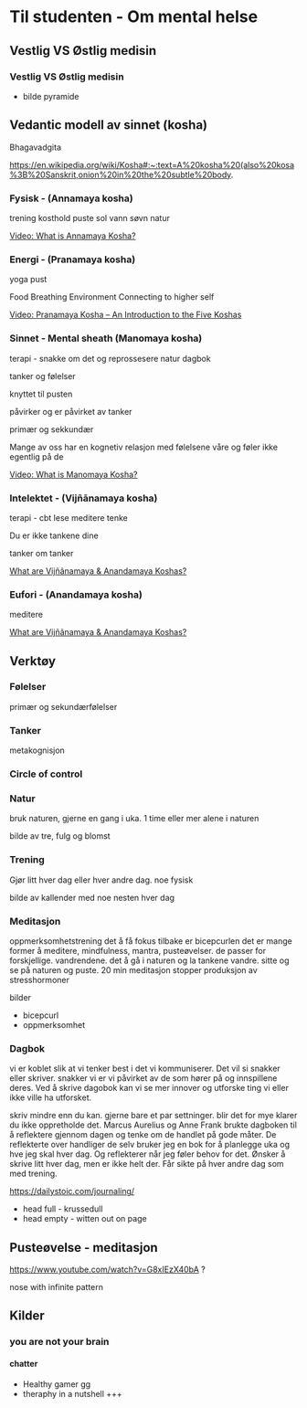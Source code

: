 # Til studenten - Om mental helse

## Vestlig VS Østlig medisin

### Vestlig VS Østlig medisin

- bilde pyramide

## Vedantic modell av sinnet (kosha)

Bhagavadgita

https://en.wikipedia.org/wiki/Kosha#:~:text=A%20kosha%20(also%20kosa%3B%20Sanskrit,onion%20in%20the%20subtle%20body.

### Fysisk - (Annamaya kosha)
trening
kosthold
puste
sol
vann
søvn
natur

[Video: What is Annamaya Kosha?](https://www.youtube.com/watch?v=WIBgAsbY21Q)

### Energi -  (Pranamaya kosha)
yoga
pust

Food
Breathing
Environment
Connecting to higher self

[Video: Pranamaya Kosha – An Introduction to the Five Koshas](https://www.youtube.com/watch?v=YID5LX3Jl6w)


### Sinnet - Mental sheath (Manomaya kosha)
terapi - snakke om det og reprossesere
natur
dagbok


tanker og følelser


knyttet til pusten

påvirker og er påvirket av tanker

primær og sekkundær

Mange av oss har en kognetiv relasjon med følelsene våre og føler ikke egentlig på de

[Video: What is Manomaya Kosha?](https://www.youtube.com/watch?v=JhDBsJGUjP4)

### Intelektet - (Vijñānamaya kosha)
 terapi - cbt
 lese
 meditere
 tenke

 Du er ikke tankene dine

tanker om tanker

[What are Vijñãnamaya & Anandamaya Koshas?](https://www.youtube.com/watch?v=mezXv1v-N3o)

### Eufori - (Anandamaya kosha)
meditere

[What are Vijñãnamaya & Anandamaya Koshas?](https://www.youtube.com/watch?v=mezXv1v-N3o)

## Verktøy

### Følelser

primær og sekundærfølelser

### Tanker

metakognisjon

### Circle of control

### Natur

bruk naturen, gjerne en gang i uka. 1 time eller mer alene i naturen

bilde av tre, fulg og blomst

### Trening

Gjør litt hver dag eller hver andre dag. noe fysisk

bilde av kallender med noe nesten hver dag

### Meditasjon
oppmerksomhetstrening
det å få fokus tilbake er bicepcurlen
det er mange former å meditere, mindfulness, mantra, pusteøvelser. de passer for forskjellige. vandrendene. det å gå i naturen og la tankene vandre. sitte og se på naturen og puste.
20 min meditasjon stopper produksjon av stresshormoner

bilder
- bicepcurl
- oppmerksomhet

### Dagbok
vi er koblet slik at vi tenker best i det vi kommuniserer. Det vil si snakker eller skriver.
snakker vi er vi påvirket av de som hører på og innspillene deres.
Ved å skrive dagobok kan vi se mer innover og utforske ting vi eller ikke ville ha utforsket.

skriv mindre enn du kan. gjerne bare et par settninger. blir det for mye klarer du ikke oppretholde det.
Marcus Aurelius og Anne Frank brukte dagboken til å reflektere gjennom dagen og tenke om de handlet på gode måter. De reflekterte over handliger de
selv bruker jeg en bok for å planlegge uka og hve jeg skal hver dag. Og reflekterer når jeg føler behov for det. Ønsker å skrive litt hver dag, men er ikke helt der. Får sikte på hver andre dag som med trening.

https://dailystoic.com/journaling/


- head full - krussedull
- head empty - witten out on page


## Pusteøvelse - meditasjon

https://www.youtube.com/watch?v=G8xIEzX40bA ? 

nose with infinite pattern

## Kilder
### you are not your brain
#### chatter
- Healthy gamer gg
- theraphy in a nutshell
+++

<!-- TODO
- lage bilder
- oppdatere beskrivelsen
- - depressin past - anexiety future
- kognetiver følerser. tenker seg til følelsene - føler seg iekkke til de
- amygdala vs prefrontalcortex
- circle of control
- ved å belyse - bli bevist på både tanker og følelser oppløses de ofte. @
- fjern index
 -->

<!-- https://www.healthline.com/health/mental-health/koshas#5-koshas

Jeg er takknemlig for muligheten til å dele dette med dere

```
Vi ser etter bidrag som kan være interessante for studenter, og er åpne for det meste av temaer. Med andre ord, en god anledning til å teste ut et innlegg eller en stand med relativt frie tøyler😊 Vi tar også imot bidrag som har vært holdt på andre arrangementer tidligere, så lenge det ikke er noe for mange av studentene kan tenkes ha vært publikum for allerede. Begge arrangementene foregår i Oslo🌻
```


>Vi ser på en ca 5 ting om mental helse det kan være nyttig å være klar over og et par resurser du kan raskt ta ibruk for å takle stress i studiehverdagen bedre.

Bruke ideer fra tankespinn 

20 min!

- finn hva som gir og tar energi
- prøv å gjør ting du trenger å gjøre bedre ved  kombinere det med ting du liker


- imposter syndrom - bare tanker

Jeg har lyst til å si noe som ikke bare er en generell oppsummering av mental helse slik som "alle" har. 

- https://www.youtube.com/c/HealthyGamerGG
- hvordan gi mer faen -->